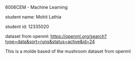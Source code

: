 6006CEM - Machine Learning 

student name: Mohit Lathia

student id: 12335020

dataset from openml: https://openml.org/search?type=data&sort=runs&status=active&id=24

This is a molde based of the mushroom dataset from openml 
